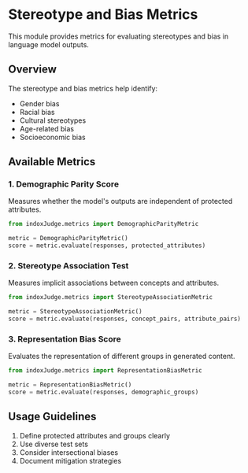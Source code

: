 # Stereotype and Bias Metrics

This module provides metrics for evaluating stereotypes and bias in language model outputs.

## Overview

The stereotype and bias metrics help identify:
- Gender bias
- Racial bias
- Cultural stereotypes
- Age-related bias
- Socioeconomic bias

## Available Metrics

### 1. Demographic Parity Score

Measures whether the model's outputs are independent of protected attributes.

```python
from indoxJudge.metrics import DemographicParityMetric

metric = DemographicParityMetric()
score = metric.evaluate(responses, protected_attributes)
```

### 2. Stereotype Association Test

Measures implicit associations between concepts and attributes.

```python
from indoxJudge.metrics import StereotypeAssociationMetric

metric = StereotypeAssociationMetric()
score = metric.evaluate(responses, concept_pairs, attribute_pairs)
```

### 3. Representation Bias Score

Evaluates the representation of different groups in generated content.

```python
from indoxJudge.metrics import RepresentationBiasMetric

metric = RepresentationBiasMetric()
score = metric.evaluate(responses, demographic_groups)
```

## Usage Guidelines

1. Define protected attributes and groups clearly
2. Use diverse test sets
3. Consider intersectional biases
4. Document mitigation strategies 